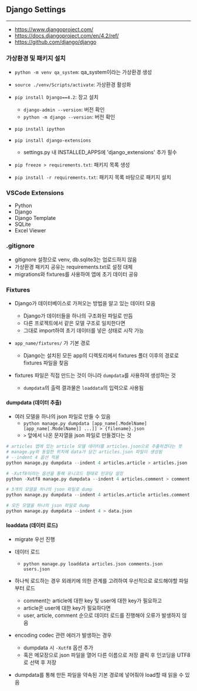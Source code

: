 ## Django Settings

---

- https://www.djangoproject.com/
- https://docs.djangoproject.com/en/4.2/ref/
- https://github.com/django/django

### 가상환경 및 패키지 설치

- `python -m venv qa_system`: qa_system이라는 가상환경 생성

- `source ./venv/Scripts/activate`: 가상환경 활성화

- `pip install Django==4.2`: 장고 설치
    - `django-admin --version`: 버전 확인
    - `python -m django --version`: 버전 확인

- `pip install ipython`

- `pip install django-extensions`
    - settings.py 내 INSTALLED_APPS에 'django_extensions' 추가 필수

- `pip freeze > requirements.txt`: 패키지 목록 생성

- `pip install -r requirements.txt`: 패키지 목록 바탕으로 패키지 설치

### VSCode Extensions

- Python
- Django
- Django Template
- SQLite
- Excel Viewer

### .gitignore

- gitignore 설정으로 venv, db.sqlite3는 업로드하지 않음
- 가상환경 패키지 공유는 requirements.txt로 설정 대체
- migrations와 fixtures를 사용하여 앱에 초기 데이터 공유

### Fixtures

- Django가 데이터베이스로 가져오는 방법을 알고 있는 데이터 모음
    - Django가 데이터들을 하나의 구조화된 파일로 만듬
    - 다른 프로젝트에서 같은 모델 구조로 일치한다면
    - 그대로 import하여 초기 데이터를 넣은 상태로 시작 가능

- `app_name/fixtures/` 가 기본 경로
    - Django는 설치된 모든 app의 디렉토리에서 fixtures 폴더 이후의 경로로 fixtures 파일을 찾음

- fixtures 파일은 직접 만드는 것이 아니라 `dumpdata`를 사용하여 생성하는 것
    - `dumpdata`의 출력 결과물은 `loaddata`의 입력으로 사용됨

#### dumpdata (데이터 추출)

- 여러 모델을 하나의 json 파일로 만들 수 있음
    - `python manage.py dumpdata [app_name[.ModelName] [app_name[.ModelName]] ...]] > {filename}.json`
    - `>` 앞에서 나온 문자열을 json 파일로 만들겠다는 것

```python
# articles 앱에 있는 article 모델 데이터를 articles.json으로 추출하겠다는 뜻
# manage.py와 동일한 위치에 data가 담긴 articles.json 파일이 생성됨
# --indent 4 옵션 적용
python manage.py dumpdata --indent 4 articles.article > articles.json

# -Xutf8이라는 옵션을 통해 유니코드 형태로 인코딩 설정
python -Xutf8 manage.py dumpdata --indent 4 articles.comment > comment.json

# 3개의 모델을 하나의 json 파일로 dump
python manage.py dumpdata --indent 4 articles.article articles.comment accounts.user > data.json

# 모든 모델을 하나의 json 파일로 dump
python manage.py dumpdata --indent 4 > data.json
```

#### loaddata (데이터 로드)

- migrate 우선 진행

- 데이터 로드
    - `python manage.py loaddata articles.json comments.json users.json`

- 하나씩 로드하는 경우 외래키에 의한 관계를 고려하여 우선적으로 로드해야할 파일부터 로드
    - comment는 article에 대한 key 및 user에 대한 key가 필요하고
    - article은 user에 대한 key가 필요하다면
    - user, article, comment 순으로 데이터 로드를 진행해야 오류가 발생하지 않음

- encoding codec 관련 에러가 발생하는 경우
    -  dumpdata 시 `-Xutf8` 옵션 추가
    - 혹은 메모장으로 json 파일을 열어 다른 이름으로 저장 클릭 후 인코딩을 UTF8로 선택 후 저장

- dumpdata를 통해 만든 파일을 약속된 기본 경로에 넣어줘야 load할 때 읽을 수 있음
